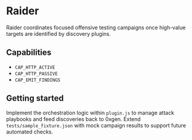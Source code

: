 # Raider

Raider coordinates focused offensive testing campaigns once high-value targets are identified by discovery plugins.

## Capabilities
- `CAP_HTTP_ACTIVE`
- `CAP_HTTP_PASSIVE`
- `CAP_EMIT_FINDINGS`

## Getting started
Implement the orchestration logic within `plugin.js` to manage attack playbooks and feed discoveries back to 0xgen. Extend `tests/sample_fixture.json` with mock campaign results to support future automated checks.
